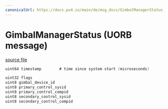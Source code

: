 ```yaml
---
canonicalUrl: https://docs.px4.io/main/de/msg_docs/GimbalManagerStatus
---
```


# GimbalManagerStatus (UORB message)



[source file](https://github.com/PX4/PX4-Autopilot/blob/release/1.14/msg/GimbalManagerStatus.msg)

```c
uint64 timestamp        # time since system start (microseconds)

uint32 flags
uint8 gimbal_device_id
uint8 primary_control_sysid
uint8 primary_control_compid
uint8 secondary_control_sysid
uint8 secondary_control_compid

```
